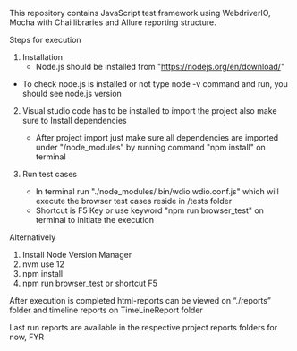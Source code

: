 This repository contains JavaScript test framework using WebdriverIO, Mocha with Chai libraries and Allure reporting structure.  

Steps for execution

1. Installation
   - Node.js should be installed from "https://nodejs.org/en/download/"
  - To check node.js is installed or not type node -v command and run, you should see node.js version

2. Visual studio code has to be installed to import the project also make sure to Install dependencies
   - After project import just make sure all dependencies are imported under "/node_modules" by running command "npm install" on terminal

3. Run test cases
   - In terminal run "./node_modules/.bin/wdio wdio.conf.js" which will execute the browser test cases reside in /tests folder
   - Shortcut is F5 Key or use keyword "npm run browser_test" on terminal to initiate the execution

Alternatively

1. Install Node Version Manager
2. nvm use 12
3. npm install
4. npm run browser_test or shortcut  F5

After execution is completed html-reports can be viewed on “./reports” folder and timeline reports on TimeLineReport folder

Last run reports are available in the respective project reports folders for now, FYR